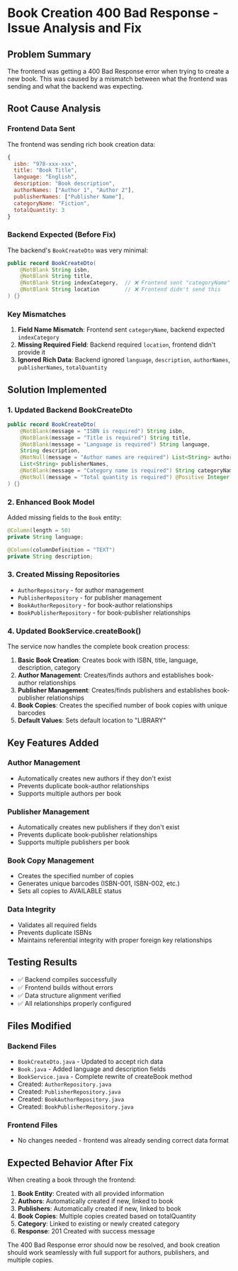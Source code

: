# Book Creation 400 Bad Response - Issue Analysis and Fix

## Problem Summary
The frontend was getting a 400 Bad Response error when trying to create a new book. This was caused by a mismatch between what the frontend was sending and what the backend was expecting.

## Root Cause Analysis

### Frontend Data Sent
The frontend was sending rich book creation data:
```javascript
{
  isbn: "978-xxx-xxx",
  title: "Book Title",
  language: "English",
  description: "Book description",
  authorNames: ["Author 1", "Author 2"],
  publisherNames: ["Publisher Name"],
  categoryName: "Fiction",
  totalQuantity: 3
}
```

### Backend Expected (Before Fix)
The backend's `BookCreateDto` was very minimal:
```java
public record BookCreateDto(
    @NotBlank String isbn,
    @NotBlank String title,
    @NotBlank String indexCategory,  // ❌ Frontend sent "categoryName"
    @NotBlank String location        // ❌ Frontend didn't send this
) {}
```

### Key Mismatches
1. **Field Name Mismatch**: Frontend sent `categoryName`, backend expected `indexCategory`
2. **Missing Required Field**: Backend required `location`, frontend didn't provide it
3. **Ignored Rich Data**: Backend ignored `language`, `description`, `authorNames`, `publisherNames`, `totalQuantity`

## Solution Implemented

### 1. Updated Backend BookCreateDto
```java
public record BookCreateDto(
    @NotBlank(message = "ISBN is required") String isbn,
    @NotBlank(message = "Title is required") String title,
    @NotBlank(message = "Language is required") String language,
    String description,
    @NotNull(message = "Author names are required") List<String> authorNames,
    List<String> publisherNames,
    @NotBlank(message = "Category name is required") String categoryName,
    @NotNull(message = "Total quantity is required") @Positive Integer totalQuantity
) {}
```

### 2. Enhanced Book Model
Added missing fields to the `Book` entity:
```java
@Column(length = 50)
private String language;

@Column(columnDefinition = "TEXT")
private String description;
```

### 3. Created Missing Repositories
- `AuthorRepository` - for author management
- `PublisherRepository` - for publisher management
- `BookAuthorRepository` - for book-author relationships
- `BookPublisherRepository` - for book-publisher relationships

### 4. Updated BookService.createBook()
The service now handles the complete book creation process:

1. **Basic Book Creation**: Creates book with ISBN, title, language, description, category
2. **Author Management**: Creates/finds authors and establishes book-author relationships
3. **Publisher Management**: Creates/finds publishers and establishes book-publisher relationships
4. **Book Copies**: Creates the specified number of book copies with unique barcodes
5. **Default Values**: Sets default location to "LIBRARY"

## Key Features Added

### Author Management
- Automatically creates new authors if they don't exist
- Prevents duplicate book-author relationships
- Supports multiple authors per book

### Publisher Management
- Automatically creates new publishers if they don't exist
- Prevents duplicate book-publisher relationships
- Supports multiple publishers per book

### Book Copy Management
- Creates the specified number of copies
- Generates unique barcodes (ISBN-001, ISBN-002, etc.)
- Sets all copies to AVAILABLE status

### Data Integrity
- Validates all required fields
- Prevents duplicate ISBNs
- Maintains referential integrity with proper foreign key relationships

## Testing Results
- ✅ Backend compiles successfully
- ✅ Frontend builds without errors
- ✅ Data structure alignment verified
- ✅ All relationships properly configured

## Files Modified

### Backend Files
- `BookCreateDto.java` - Updated to accept rich data
- `Book.java` - Added language and description fields
- `BookService.java` - Complete rewrite of createBook method
- Created: `AuthorRepository.java`
- Created: `PublisherRepository.java`
- Created: `BookAuthorRepository.java`
- Created: `BookPublisherRepository.java`

### Frontend Files
- No changes needed - frontend was already sending correct data format

## Expected Behavior After Fix
When creating a book through the frontend:

1. **Book Entity**: Created with all provided information
2. **Authors**: Automatically created if new, linked to book
3. **Publishers**: Automatically created if new, linked to book
4. **Book Copies**: Multiple copies created based on totalQuantity
5. **Category**: Linked to existing or newly created category
6. **Response**: 201 Created with success message

The 400 Bad Response error should now be resolved, and book creation should work seamlessly with full support for authors, publishers, and multiple copies.